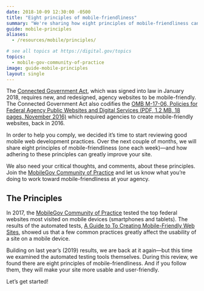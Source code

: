 ```yaml
---
date: 2018-10-09 12:30:00 -0500
title: "Eight principles of mobile-friendliness"
summary: "We're sharing how eight principles of mobile-friendliness can help agencies greatly improve their sites."
guide: mobile-principles
aliases:
  - /resources/mobile/principles/

# see all topics at https://digital.gov/topics
topics:
  - mobile-gov-community-of-practice
image: guide-mobile-principles
layout: single
---
```


The [Connected Government Act](https://digital.gov/resources/connected-government-act/), which was signed into law in January 2018, requires new, and redesigned, agency websites to be mobile-friendly. The Connected Government Act also codifies the [OMB M-17-06, Policies for Federal Agency Public Websites and Digital Services (PDF, 1.2 MB, 18 pages, November 2016)](https://www.whitehouse.gov/wp-content/uploads/legacy_drupal_files/omb/memoranda/2017/m-17-06.pdf) which required agencies to create mobile-friendly websites, back in 2016.

In order to help you comply, we decided it’s time to start reviewing good mobile web development practices. Over the next couple of months, we will share eight principles of mobile-friendliness (one each week)&mdash;and how adhering to these principles can greatly improve your site.

We also need your critical thoughts, and comments, about these principles. Join the [MobileGov Community of Practice](https://digital.gov/communities/mobile/) and let us know what you’re doing to work toward mobile-friendliness at your agency.

## The Principles

In 2017, the [MobileGov Community of Practice](https://digital.gov/communities/mobile/) tested the top federal websites most visited on mobile devices (smartphones and tablets). The results of the automated tests, [A Guide to To Creating Mobile-Friendly Web Sites](https://digital.gov/resources/guide-create-mobile-friendly-websites/), showed us that a few common practices greatly affect the usability of a site on a mobile device.

Building on last year’s (2019) results, we are back at it again&mdash;but this time we examined the automated testing tools themselves. During this review, we found there are eight principles of mobile-friendliness. And if you follow them, they will make your site more usable and user-friendly.

<!-- As a reminder, **check back each week for another principle** that we distilled from Google's [Mobile Friendly Test](https://search.google.com/test/mobile-friendly) tool, [DigitalDashboard.gov](https://www.digitaldashboard.gov/), and the [Information Technology & Innovation Foundation (ITIF) Benchmarking Report](https://itif.org/publications/2017/03/08/benchmarking-us-government-websites). We will provide a description of the issue, a method to detect the issue, and solutions to eliminate or prevent the issue from appearing on your site to help make it more mobile-friendly. -->

Let’s get started!
